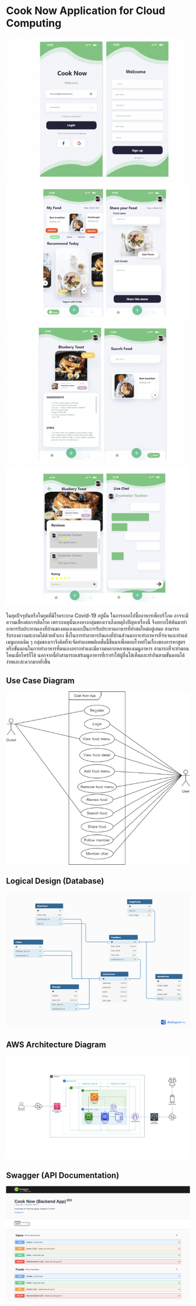 # Cook Now Application for Cloud Computing

<img src="./img/img1.png">
<img src="./img/img2.png">
<img src="./img/img3.png">
<img src="./img/img4.png">

<p>ในยุคปัจจุบันหรือในยุคที่มีโรคระบาด Covid-19 อยู่นั้น ในการออกไปซื้ออาหารเพื่อบริโภค อาจจะมีความเสี่ยงต่อการติดโรค เพราะเหตุนั้นเองทางกลุ่มของเราเล็งเหตุถึงปัญหาเรื่องนี้ จึงอยากให้หันมาทำอาหารรับประทานเองที่บ้านของตนเองและเป็นการรับประทานอาหารที่ทำสดใหม่อยู่เสมอ สามารถรับรองความสะอาดได้ด้วยตัวเอง ซึ่งในการทำอาหารกินเองที่บ้านส่วนมากจะทำอาหารที่จำเจและทำแต่เมนูแบบเดิม ๆ กลุ่มของเราจึงคิดที่จะจัดทำแอพพลิเคชั่นนี้ขึ้นมาเพื่อตอบโจทย์ในเรื่องของการหาสูตรหรือขั้นตอนในการทำอาหารที่ตนเองอยากทำและมีความหลากหลายของเมนูอาหาร สามารถที่จะทำตอนไหนเมื่อไหร่ก็ได้ นอกจากนี้ยังสามารถแชร์เมนูอาหารที่เราทำให้ผู้อื่นได้เห็นและทำกินตามขั้นตอนได้ง่ายและสะดวกมากยิ่งขึ้น</p>

## Use Case Diagram

<img src="./img/use-case_diagram_CookNow_app.png">

## Logical Design (Database)

<img src="./img/CookNow_DataBase.png">

## AWS Architecture Diagram

<img src="./img/cook-now_aws-architecture.png">

## Swagger (API Documentation)

<img src="./img/Swagger.png">